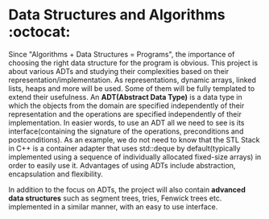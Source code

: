 # Data Structures and Algorithms :octocat:

Since "Algorithms + Data Structures = Programs", the importance of choosing the right data structure for the program is obvious. 
This project is about various ADTs and studying their complexities based on their representation/implementation. 
As representations, dynamic arrays, linked lists, heaps and more will be used. Some of them will be fully templated to extend their usefulness. 
An **ADT(Abstract Data Type)** is a data type in which the objects from the domain are specified independently of their representation and the operations are specified independently of their implementation.
In easier words, to use an ADT all we need to see is its interface(containing the signature of the operations, preconditions and postconditions). 
As an example, we do not need to know that the STL Stack in C++ is a container adapter that uses std::deque by default(typically implemented using a sequence of individually allocated fixed-size arrays) in order to easily use it. 
Advantages of using ADTs include abstraction, encapsulation and flexibility.
	
In addition to the focus on ADTs, the project will also contain **advanced data structures** such as segment trees, 
tries, Fenwick trees etc. implemented in a similar manner, with an easy to use interface.


